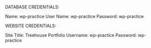 DATABASE CREDENTIALS:

Name: wp-practice
User Name: wp-practice
Password: wp-practice


WEBSITE CREDENTIALS:

Site Title: Treehouse Portfolio
Username: wp-practice
Password: wp-practice
